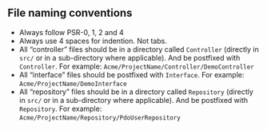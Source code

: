 
## File naming conventions

* Always follow PSR-0, 1, 2 and 4
* Always use 4 spaces for indention. Not tabs.
* All “controller” files should be in a directory called `Controller` (directly in `src/` or in a sub-directory where applicable). And be postfixed with `Controller`. For example: `Acme/ProjectName/Controller/DemoController`
* All “interface” files should be postfixed with `Interface`. For example: `Acme/ProjectName/DemoInterface`
* All “repository” files should be in a directory called `Repository` (directly in `src/` or in a sub-directory where applicable). And be postfixed with `Repository`. For example:
`Acme/ProjectName/Repository/PdoUserRepository`
